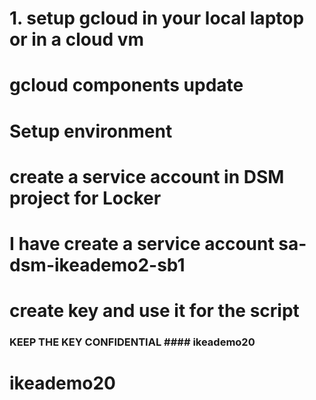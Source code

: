 # 1. setup gcloud in your local laptop or in a cloud vm 
#    gcloud components update
# Setup environment
# create a service account in DSM project for Locker
# I have create a service account sa-dsm-ikeademo2-sb1
# create key and use it for the script

### KEEP THE KEY CONFIDENTIAL #### ikeademo20
# ikeademo20
